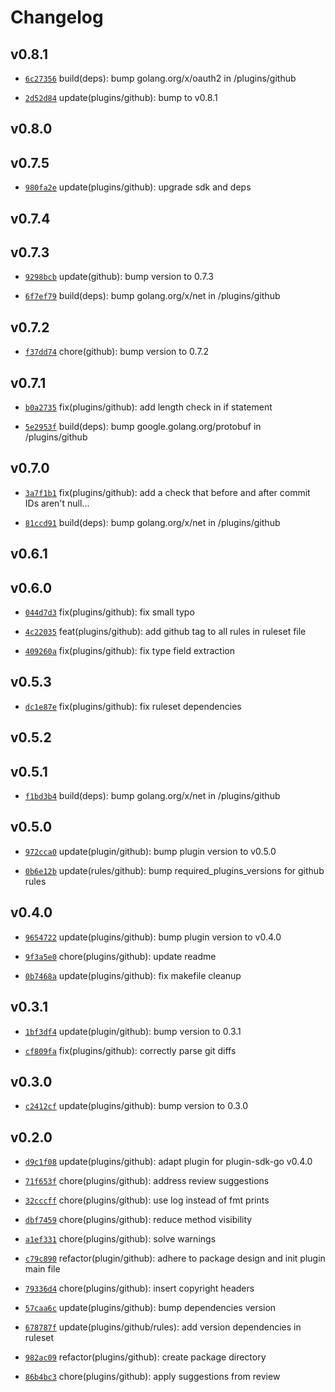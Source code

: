 # Changelog

## v0.8.1

* [`6c27356`](https://github.com/falcosecurity/plugins/commit/6c27356a) build(deps): bump golang.org/x/oauth2 in /plugins/github

* [`2d52d84`](https://github.com/falcosecurity/plugins/commit/2d52d84d) update(plugins/github): bump to v0.8.1


## v0.8.0


## v0.7.5

* [`980fa2e`](https://github.com/falcosecurity/plugins/commit/980fa2e4) update(plugins/github): upgrade sdk and deps


## v0.7.4


## v0.7.3

* [`9298bcb`](https://github.com/falcosecurity/plugins/commit/9298bcb5) update(github): bump version to 0.7.3

* [`6f7ef79`](https://github.com/falcosecurity/plugins/commit/6f7ef799) build(deps): bump golang.org/x/net in /plugins/github


## v0.7.2

* [`f37dd74`](https://github.com/falcosecurity/plugins/commit/f37dd748) chore(github): bump version to 0.7.2


## v0.7.1

* [`b0a2735`](https://github.com/falcosecurity/plugins/commit/b0a27351) fix(plugins/github): add length check in if statement

* [`5e2953f`](https://github.com/falcosecurity/plugins/commit/5e2953f8) build(deps): bump google.golang.org/protobuf in /plugins/github


## v0.7.0

* [`3a7f1b1`](https://github.com/falcosecurity/plugins/commit/3a7f1b19) fix(plugins/github): add a check that before and after commit IDs aren't null...

* [`81ccd91`](https://github.com/falcosecurity/plugins/commit/81ccd91d) build(deps): bump golang.org/x/net in /plugins/github


## v0.6.1


## v0.6.0

* [`044d7d3`](https://github.com/falcosecurity/plugins/commit/044d7d3e) fix(plugins/github): fix small typo

* [`4c22035`](https://github.com/falcosecurity/plugins/commit/4c220355) feat(plugins/github): add github tag to all rules in ruleset file

* [`409260a`](https://github.com/falcosecurity/plugins/commit/409260ab) fix(plugins/github): fix type field extraction


## v0.5.3

* [`dc1e87e`](https://github.com/falcosecurity/plugins/commit/dc1e87e9) fix(plugins/github): fix ruleset dependencies


## v0.5.2


## v0.5.1

* [`f1bd3b4`](https://github.com/falcosecurity/plugins/commit/f1bd3b4e) build(deps): bump golang.org/x/net in /plugins/github


## v0.5.0

* [`972cca0`](https://github.com/falcosecurity/plugins/commit/972cca0b) update(plugin/github): bump plugin version to v0.5.0

* [`0b6e12b`](https://github.com/falcosecurity/plugins/commit/0b6e12b5) update(rules/github): bump required_plugins_versions for github rules


## v0.4.0

* [`9654722`](https://github.com/falcosecurity/plugins/commit/96547228) update(plugins/github): bump plugin version to v0.4.0

* [`9f3a5e0`](https://github.com/falcosecurity/plugins/commit/9f3a5e0e) chore(plugins/github): update readme

* [`0b7468a`](https://github.com/falcosecurity/plugins/commit/0b7468a0) update(plugins/github): fix makefile cleanup


## v0.3.1

* [`1bf3df4`](https://github.com/falcosecurity/plugins/commit/1bf3df4c) update(plugin/github): bump version to 0.3.1

* [`cf809fa`](https://github.com/falcosecurity/plugins/commit/cf809fa9) fix(plugins/github): correctly parse git diffs


## v0.3.0

* [`c2412cf`](https://github.com/falcosecurity/plugins/commit/c2412cf5) update(plugins/github): bump version to 0.3.0


## v0.2.0

* [`d9c1f08`](https://github.com/falcosecurity/plugins/commit/d9c1f084) update(plugins/github): adapt plugin for plugin-sdk-go v0.4.0

* [`71f653f`](https://github.com/falcosecurity/plugins/commit/71f653f3) chore(plugins/github): address review suggestions

* [`32cccff`](https://github.com/falcosecurity/plugins/commit/32cccff1) chore(plugins/github): use log instead of fmt prints

* [`dbf7459`](https://github.com/falcosecurity/plugins/commit/dbf7459f) chore(plugins/github): reduce method visibility

* [`a1ef331`](https://github.com/falcosecurity/plugins/commit/a1ef331c) chore(plugins/github): solve warnings

* [`c79c890`](https://github.com/falcosecurity/plugins/commit/c79c8904) refactor(plugin/github): adhere to package design and init plugin main file

* [`79336d4`](https://github.com/falcosecurity/plugins/commit/79336d4d) chore(plugins/github): insert copyright headers

* [`57caa6c`](https://github.com/falcosecurity/plugins/commit/57caa6c4) update(plugins/github): bump dependencies version

* [`678787f`](https://github.com/falcosecurity/plugins/commit/678787f8) update(plugins/github/rules): add version dependencies in ruleset

* [`982ac09`](https://github.com/falcosecurity/plugins/commit/982ac09b) refactor(plugins/github): create package directory

* [`86b4bc3`](https://github.com/falcosecurity/plugins/commit/86b4bc33) chore(plugins/github): apply suggestions from review


